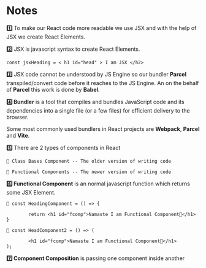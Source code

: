 # Notes
**1️⃣** To make our React code more readable we use JSX and with the help of JSX we create React Elements.

**2️⃣** JSX is javascript syntax to create React Elements.

    const jsxHeading = < h1 id="head" > I am JSX </h2>

**3️⃣** JSX code cannot be understood by JS Engine so our bundler **Parcel** transpiled/convert code before it reaches to the JS Engine. An on the behalf of **Parcel** this work is done by **Babel**.

**4️⃣ Bundler** is a tool that compiles and bundles JavaScript code and its dependencies into a single file (or a few files) for efficient delivery to the browser. 

 Some most commonly used bundlers in React projects are **Webpack**, **Parcel** and **Vite**. 

**5️⃣** There are 2 types of components in React 

    🔸 Class Bases Component -- The older version of writing code
    
    🔸 Functional Components -- The newer version of writing code


**6️⃣ Functional Component** is an normal javascript function which returns some JSX Element.

    🔸 const HeadingComponent = () => {

            return <h1 id="fcomp">Namaste I am Functional Component🚀</h1>
    } 

    🔸 const HeadComponent2 = () => (

            <h1 id="fcomp">Namaste I am Functional Component🚀</h1>    
    );

**7️⃣ Component Composition** is passing one component inside another component to render on screen.

    const Title = () => (

        <h1 className="title">
            Namaste react 🚀
        </h1>
    );

    const HeadingComponent = () => (

        <div id="container">
            <Title/> 
            <h1 className="subClass">I am Functinal Component2🚀</h1>
        </div>
    );